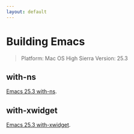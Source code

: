 ```yaml
---
layout: default
---
```


# Building Emacs
> Platform: Mac OS High Sierra
> Version: 25.3
 
## with-ns
[Emacs 25.3 with-ns](./tutorials/emacs-25-with-ns.html).

## with-xwidget
[Emacs 25.3 with-xwidget](./tutorials/emacs-25-with-xwidget.html).
